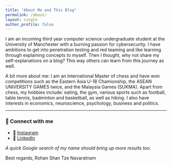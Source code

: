 ```yaml
---
title: "About Me and This Blog"
permalink: /about/
layout: single
author_profile: false
---
```


I am an incoming third year computer science undergraduate student at the University of Manchester with a burning passion for cybersecurity. I have ambitions to get into penetration testing and red teaming and like learning through explaining concepts to myself. Then I thought, why not share my self-explanations on a blog? This way others can learn from this journey as well.

A bit more about me: I am an International Master of chess and have won competitions such as the Eastern Asia U-18 Chamionship, the ASEAN UNIVERSITY GAMES twice, and the Malaysia Games (SUKMA). Apart from chess, my hobbies include: eating, the gym, various sports such as football, table tennis, badminton and basketball, as well as hiking. I also have interests in economics, neuroscience, psychology, business and politics.

---

### 🔗 Connect with me

- 📸 [Instagram](https://www.instagram.com/rohantze)
- 💼 [LinkedIn](https://www.linkedin.com/in/rohan-shan-tze-navaratnam)

*A quick Google search of my name should bring up more results too.*

Best regards,
Rohan Shan Tze Navaratnam